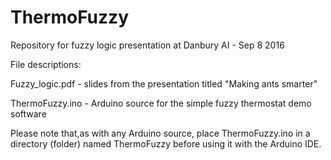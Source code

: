 # ThermoFuzzy
Repository for fuzzy logic presentation at Danbury AI - Sep 8 2016

File descriptions:

Fuzzy_logic.pdf - slides from the presentation titled "Making ants smarter"

ThermoFuzzy.ino - Arduino source for the simple fuzzy thermostat demo software

Please note that,as with any Arduino source, place ThermoFuzzy.ino in a directory (folder) named ThermoFuzzy before using it with the Arduino IDE.
